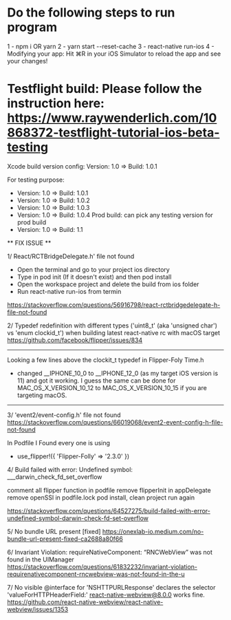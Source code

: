 # Do the following steps to run program
1 - npm i OR yarn
2 - yarn start --reset-cache
3 - react-native run-ios
4 - Modifying your app: Hit ⌘R in your iOS Simulator to reload the app and see your changes!


# Testflight build: Please follow the instruction here: https://www.raywenderlich.com/10868372-testflight-tutorial-ios-beta-testing

Xcode build version config:
Version: 1.0 => Build: 1.0.1

For testing purpose:
- Version: 1.0 => Build: 1.0.1
- Version: 1.0 => Build: 1.0.2
- Version: 1.0 => Build: 1.0.3
- Version: 1.0 => Build: 1.0.4
Prod build: can pick any testing version for prod build
- Version: 1.0 => Build: 1.1


** FIX ISSUE **

1/ React/RCTBridgeDelegate.h' file not found
- Open the terminal and go to your project ios directory
- Type in pod init (If it doesn't exist) and then pod install
- Open the workspace project and delete the build from ios folder
- Run react-native run-ios from termin

https://stackoverflow.com/questions/56916798/react-rctbridgedelegate-h-file-not-found

2/ Typedef redefinition with different types ('uint8_t' (aka 'unsigned char') vs 'enum clockid_t') when building latest react-native rc with macOS target
https://github.com/facebook/flipper/issues/834

________________________
Looking a few lines above the clockit_t typedef in Flipper-Foly Time.h

* changed __IPHONE_10_0 to __IPHONE_12_0 (as my target iOS version is 11) and got it working. I guess the same can be done for MAC_OS_X_VERSION_10_12 to MAC_OS_X_VERSION_10_15 if you are targeting macOS.
________________________


3/ 'event2/event-config.h' file not found
https://stackoverflow.com/questions/66019068/event2-event-config-h-file-not-found

In Podfile I Found every one is using

* use_flipper!({ 'Flipper-Folly' => '2.3.0' })

4/ Build failed with error: Undefined symbol: ___darwin_check_fd_set_overflow

comment all flipper function in podfile
remove flipperInit in appDelegate
remove openSSl in podfile.lock
pod install,
clean project
run again

https://stackoverflow.com/questions/64527275/build-failed-with-error-undefined-symbol-darwin-check-fd-set-overflow

5/ No bundle URL present [fixed]
https://onexlab-io.medium.com/no-bundle-url-present-fixed-ca2688a80f66

6/ Invariant Violation: requireNativeComponent: “RNCWebView” was not found in the UIManager
https://stackoverflow.com/questions/61832232/invariant-violation-requirenativecomponent-rncwebview-was-not-found-in-the-u


7/ No visible @interface for 'NSHTTPURLResponse' declares the selector 'valueForHTTPHeaderField:'
react-native-webview@8.0.0 works fine.
https://github.com/react-native-webview/react-native-webview/issues/1353

